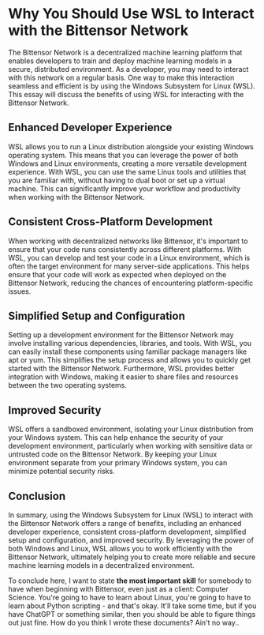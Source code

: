 # Why You Should Use WSL to Interact with the Bittensor Network

The Bittensor Network is a decentralized machine learning platform that enables developers to train and deploy machine learning models in a secure, distributed environment. As a developer, you may need to interact with this network on a regular basis. One way to make this interaction seamless and efficient is by using the Windows Subsystem for Linux (WSL). This essay will discuss the benefits of using WSL for interacting with the Bittensor Network.

## Enhanced Developer Experience

WSL allows you to run a Linux distribution alongside your existing Windows operating system. This means that you can leverage the power of both Windows and Linux environments, creating a more versatile development experience. With WSL, you can use the same Linux tools and utilities that you are familiar with, without having to dual boot or set up a virtual machine. This can significantly improve your workflow and productivity when working with the Bittensor Network.

## Consistent Cross-Platform Development

When working with decentralized networks like Bittensor, it's important to ensure that your code runs consistently across different platforms. With WSL, you can develop and test your code in a Linux environment, which is often the target environment for many server-side applications. This helps ensure that your code will work as expected when deployed on the Bittensor Network, reducing the chances of encountering platform-specific issues.

## Simplified Setup and Configuration

Setting up a development environment for the Bittensor Network may involve installing various dependencies, libraries, and tools. With WSL, you can easily install these components using familiar package managers like apt or yum. This simplifies the setup process and allows you to quickly get started with the Bittensor Network. Furthermore, WSL provides better integration with Windows, making it easier to share files and resources between the two operating systems.

## Improved Security

WSL offers a sandboxed environment, isolating your Linux distribution from your Windows system. This can help enhance the security of your development environment, particularly when working with sensitive data or untrusted code on the Bittensor Network. By keeping your Linux environment separate from your primary Windows system, you can minimize potential security risks.

## Conclusion

In summary, using the Windows Subsystem for Linux (WSL) to interact with the Bittensor Network offers a range of benefits, including an enhanced developer experience, consistent cross-platform development, simplified setup and configuration, and improved security. By leveraging the power of both Windows and Linux, WSL allows you to work efficiently with the Bittensor Network, ultimately helping you to create more reliable and secure machine learning models in a decentralized environment.

To conclude here, I want to state __the most important skill__ for somebody to have when beginning with Bittensor, even just as a client: Computer Science. You're going to have to learn about Linux, you're going to have to learn about Python scripting - and that's okay. It'll take some time, but if you have ChatGPT or something similar, then you should be able to figure things out just fine. How do you think I wrote these documents? Ain't no way..